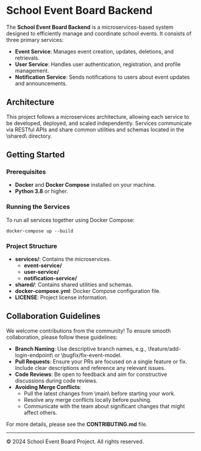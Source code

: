 # School Event Board Backend

The **School Event Board Backend** is a microservices-based system designed to efficiently manage and coordinate school events. It consists of three primary services:

- **Event Service**: Manages event creation, updates, deletions, and retrievals.
- **User Service**: Handles user authentication, registration, and profile management.
- **Notification Service**: Sends notifications to users about event updates and announcements.

## Architecture

This project follows a microservices architecture, allowing each service to be developed, deployed, and scaled independently. Services communicate via RESTful APIs and share common utilities and schemas located in the \shared\ directory.

## Getting Started

### Prerequisites

- **Docker** and **Docker Compose** installed on your machine.
- **Python 3.8** or higher.

### Running the Services

To run all services together using Docker Compose:

```
docker-compose up --build
```
### Project Structure

- **services/**: Contains the microservices.
  - **event-service/**
  - **user-service/**
  - **notification-service/**
- **shared/**: Contains shared utilities and schemas.
- **docker-compose.yml**: Docker Compose configuration file.
- **LICENSE**: Project license information.

## Collaboration Guidelines

We welcome contributions from the community! To ensure smooth collaboration, please follow these guidelines:

- **Branch Naming**: Use descriptive branch names, e.g., \feature/add-login-endpoint\ or \bugfix/fix-event-model\.
- **Pull Requests**: Ensure your PRs are focused on a single feature or fix. Include clear descriptions and reference any relevant issues.
- **Code Reviews**: Be open to feedback and aim for constructive discussions during code reviews.
- **Avoiding Merge Conflicts**:
  - Pull the latest changes from \main\ before starting your work.
  - Resolve any merge conflicts locally before pushing.
  - Communicate with the team about significant changes that might affect others.

For more details, please see the **CONTRIBUTING.md** file.

---

© 2024 School Event Board Project. All rights reserved.
